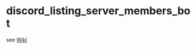 # discord_listing_server_members_bot

see [Wiki](https://github.com/nshibazaki/discord_listing_server_members_bot/wiki)
